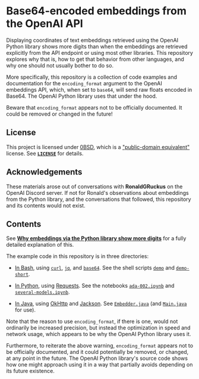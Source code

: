 <!-- SPDX-License-Identifier: 0BSD -->

# Base64-encoded embeddings from the OpenAI API

Displaying coordinates of text embeddings retrieved using the OpenAI Python
library shows more digits than when the embeddings are retrieved explicitly
from the API endpoint or using most other libraries. This repository explores
why that is, how to get that behavior from other languages, and why one should
not usually bother to do so.

More specifically, this repository is a collection of code examples and
documentation for the `encoding_format` argument to the OpenAI embeddings API,
which, when set to `base64`, will send raw floats encoded in Base64. The OpenAI
Python library uses that under the hood.

Beware that `encoding_format` appears not to be officially documented. It could
be removed or changed in the future!

## License

This project is licensed under [0BSD](https://spdx.org/licenses/0BSD.html),
which is a ["public-domain
equivalent"](https://en.wikipedia.org/wiki/Public-domain-equivalent_license)
license. See
[**`LICENSE`**](https://gist.github.com/EliahKagan/97e4b60c5c77f062c41e34bd42ec75f8#file-license)
for details.

## Acknowledgements

These materials arose out of conversations with **RonaldGRuckus** on the OpenAI
Discord server. If not for Ronald's observations about embeddings from the
Python library, and the conversations that followed, this repository and its
contents would not exist.

## Contents

See **[Why embeddings via the Python library show more digits](why.md)** for a
fully detailed explanation of this.

The example code in this repository is in three directories:

- [In Bash](shell/README.md), using
  [`curl`](https://curl.se/docs/manpage.html),
  [`jq`](https://stedolan.github.io/jq/manual/), and
  [`base64`](https://linux.die.net/man/1/base64). See the shell scripts
  [`demo`](shell/demo) and [`demo-short`](shell/demo-short).

- [In Python](python/README.md), using
  [Requests](https://requests.readthedocs.io/en/latest/). See the notebooks
  [`ada-002.ipynb`](python/ada-002.ipynb) and
  [`several-models.ipynb`](python/ada-002.ipynb).

- [In Java](java/README.md), using [OkHttp](https://square.github.io/okhttp/)
  and [Jackson](https://github.com/FasterXML/jackson). See
  [`Embedder.java`](java/src/main/java/io/github/eliahkagan/embed_encode/Embedder.java)
  (and
  [`Main.java`](java/src/main/java/io/github/eliahkagan/embed_encode/Main.java)
  for use).

Note that the reason to use `encoding_format`, if there is one, would not
ordinarily be increased precision, but instead the optimization in speed and
network usage, which appears to be why the OpenAI Python library uses it.

Furthermore, to reiterate the above warning, `encoding_format` appears not to
be officially documented, and it could potentially be removed, or changed, at
any point in the future. The OpenAI Python library's source code shows how one
might approach using it in a way that partially avoids depending on its future
existence.
